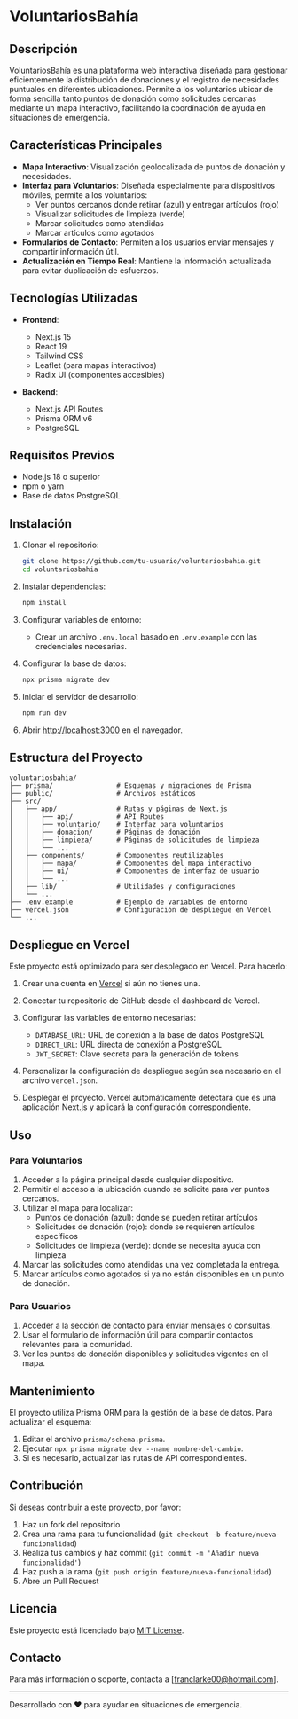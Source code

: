 # VoluntariosBahía

## Descripción

VoluntariosBahía es una plataforma web interactiva diseñada para gestionar eficientemente la distribución de donaciones y el registro de necesidades puntuales en diferentes ubicaciones. Permite a los voluntarios ubicar de forma sencilla tanto puntos de donación como solicitudes cercanas mediante un mapa interactivo, facilitando la coordinación de ayuda en situaciones de emergencia.

## Características Principales

- **Mapa Interactivo**: Visualización geolocalizada de puntos de donación y necesidades.
- **Interfaz para Voluntarios**: Diseñada especialmente para dispositivos móviles, permite a los voluntarios:
  - Ver puntos cercanos donde retirar (azul) y entregar artículos (rojo)
  - Visualizar solicitudes de limpieza (verde)
  - Marcar solicitudes como atendidas
  - Marcar artículos como agotados
- **Formularios de Contacto**: Permiten a los usuarios enviar mensajes y compartir información útil.
- **Actualización en Tiempo Real**: Mantiene la información actualizada para evitar duplicación de esfuerzos.

## Tecnologías Utilizadas

- **Frontend**:
  - Next.js 15
  - React 19
  - Tailwind CSS
  - Leaflet (para mapas interactivos)
  - Radix UI (componentes accesibles)

- **Backend**:
  - Next.js API Routes
  - Prisma ORM v6
  - PostgreSQL

## Requisitos Previos

- Node.js 18 o superior
- npm o yarn
- Base de datos PostgreSQL

## Instalación

1. Clonar el repositorio:
   ```bash
   git clone https://github.com/tu-usuario/voluntariosbahia.git
   cd voluntariosbahia
   ```

2. Instalar dependencias:
   ```bash
   npm install
   ```

3. Configurar variables de entorno:
   - Crear un archivo `.env.local` basado en `.env.example` con las credenciales necesarias.

4. Configurar la base de datos:
   ```bash
   npx prisma migrate dev
   ```

5. Iniciar el servidor de desarrollo:
   ```bash
   npm run dev
   ```

6. Abrir [http://localhost:3000](http://localhost:3000) en el navegador.

## Estructura del Proyecto

```
voluntariosbahia/
├── prisma/                # Esquemas y migraciones de Prisma
├── public/                # Archivos estáticos
├── src/
│   ├── app/               # Rutas y páginas de Next.js
│   │   ├── api/           # API Routes
│   │   ├── voluntario/    # Interfaz para voluntarios
│   │   ├── donacion/      # Páginas de donación
│   │   ├── limpieza/      # Páginas de solicitudes de limpieza
│   │   └── ...
│   ├── components/        # Componentes reutilizables
│   │   ├── mapa/          # Componentes del mapa interactivo
│   │   ├── ui/            # Componentes de interfaz de usuario
│   │   └── ...
│   ├── lib/               # Utilidades y configuraciones
│   └── ...
├── .env.example           # Ejemplo de variables de entorno
├── vercel.json            # Configuración de despliegue en Vercel
└── ...
```

## Despliegue en Vercel

Este proyecto está optimizado para ser desplegado en Vercel. Para hacerlo:

1. Crear una cuenta en [Vercel](https://vercel.com) si aún no tienes una.

2. Conectar tu repositorio de GitHub desde el dashboard de Vercel.

3. Configurar las variables de entorno necesarias:
   - `DATABASE_URL`: URL de conexión a la base de datos PostgreSQL
   - `DIRECT_URL`: URL directa de conexión a PostgreSQL
   - `JWT_SECRET`: Clave secreta para la generación de tokens

4. Personalizar la configuración de despliegue según sea necesario en el archivo `vercel.json`.

5. Desplegar el proyecto. Vercel automáticamente detectará que es una aplicación Next.js y aplicará la configuración correspondiente.

## Uso

### Para Voluntarios

1. Acceder a la página principal desde cualquier dispositivo.
2. Permitir el acceso a la ubicación cuando se solicite para ver puntos cercanos.
3. Utilizar el mapa para localizar:
   - Puntos de donación (azul): donde se pueden retirar artículos
   - Solicitudes de donación (rojo): donde se requieren artículos específicos
   - Solicitudes de limpieza (verde): donde se necesita ayuda con limpieza
4. Marcar las solicitudes como atendidas una vez completada la entrega.
5. Marcar artículos como agotados si ya no están disponibles en un punto de donación.

### Para Usuarios

1. Acceder a la sección de contacto para enviar mensajes o consultas.
2. Usar el formulario de información útil para compartir contactos relevantes para la comunidad.
3. Ver los puntos de donación disponibles y solicitudes vigentes en el mapa.

## Mantenimiento

El proyecto utiliza Prisma ORM para la gestión de la base de datos. Para actualizar el esquema:

1. Editar el archivo `prisma/schema.prisma`.
2. Ejecutar `npx prisma migrate dev --name nombre-del-cambio`.
3. Si es necesario, actualizar las rutas de API correspondientes.

## Contribución

Si deseas contribuir a este proyecto, por favor:

1. Haz un fork del repositorio
2. Crea una rama para tu funcionalidad (`git checkout -b feature/nueva-funcionalidad`)
3. Realiza tus cambios y haz commit (`git commit -m 'Añadir nueva funcionalidad'`)
4. Haz push a la rama (`git push origin feature/nueva-funcionalidad`)
5. Abre un Pull Request

## Licencia

Este proyecto está licenciado bajo [MIT License](LICENSE).

## Contacto

Para más información o soporte, contacta a [franclarke00@hotmail.com].

---

Desarrollado con ❤️ para ayudar en situaciones de emergencia. 
